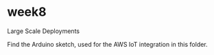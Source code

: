 # week8
Large Scale Deployments

Find the Arduino sketch, used for the AWS IoT integration in this folder.
